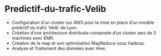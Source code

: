 # Predictif-du-trafic-Velib
- Configuration d’un cluster sur AWS pour la mise en place d’un modèle
prédictif du trafic Vélib’ de Lyon.
- Création d’une architecture distribuée composée d’un cluster aws de
3 machines avec EMR.
- Création de la map et son optimisation MapReduce sous Hadoop.
- Analyse et Traitement des données avec Hive.
